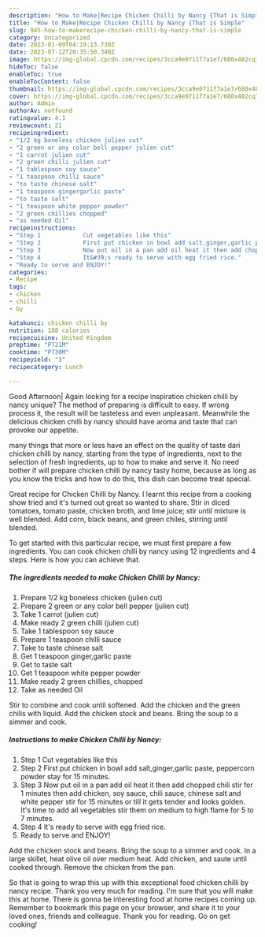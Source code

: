 ```yaml
---
description: "How to Make|Recipe Chicken Chilli by Nancy {That is Simple"
title: "How to Make|Recipe Chicken Chilli by Nancy {That is Simple"
slug: 945-how-to-makerecipe-chicken-chilli-by-nancy-that-is-simple
category: Uncategorized
date: 2023-01-09T04:19:13.730Z
date: 2023-07-12T20:35:50.340Z
image: https://img-global.cpcdn.com/recipes/3cca9e0711f7a1e7/680x482cq70/chicken-chilli-by-nancy-recipe-main-photo.jpg
hideToc: false
enableToc: true
enableTocContent: false
thumbnail: https://img-global.cpcdn.com/recipes/3cca9e0711f7a1e7/680x482cq70/chicken-chilli-by-nancy-recipe-main-photo.jpg
cover: https://img-global.cpcdn.com/recipes/3cca9e0711f7a1e7/680x482cq70/chicken-chilli-by-nancy-recipe-main-photo.jpg
author: Admin
authorAv: notfound
ratingvalue: 4.1
reviewcount: 21
recipeingredient:
- "1/2 kg boneless chicken julien cut"
- "2 green or any color bell pepper julien cut"
- "1 carrot julien cut"
- "2 green chilli julien cut"
- "1 tablespoon soy sauce"
- "1 teaspoon chilli sauce"
- "to taste chinese salt"
- "1 teaspoon gingergarlic paste"
- "to taste salt"
- "1 teaspoon white pepper powder"
- "2 green chillies chopped"
- "as needed Oil"
recipeinstructions:
- "Step 1            Cut vegetables like this"
- "Step 2            First put chicken in bowl add salt,ginger,garlic paste, peppercorn powder stay for 15 minutes."
- "Step 3            Now put oil in a pan add oil heat it then add chopped chili stir for 1 minutes then add chicken, soy sauce, chili sauce, chinese salt and white pepper stir for 15 minutes or till it gets tender and looks golden. It&#39;s time to add all vegetables stir them on medium to high flame  for 5 to 7 minutes."
- "Step 4            It&#39;s ready to serve with egg fried rice."
- "Ready to serve and ENJOY!"
categories:
- Recipe
tags:
- chicken
- chilli
- by

katakunci: chicken chilli by 
nutrition: 188 calories
recipecuisine: United Kingdom
preptime: "PT21M"
cooktime: "PT30M"
recipeyield: "3"
recipecategory: Lunch

---
```



Good Afternoon| Again looking for a recipe inspiration chicken chilli by nancy unique? The method of preparing is difficult to easy. If wrong process it, the result will be tasteless and even unpleasant. Meanwhile the delicious chicken chilli by nancy should have aroma and taste that can provoke our appetite.






many things that more or less have an effect on the quality of taste dari chicken chilli by nancy, starting from the type of ingredients, next to the selection of fresh ingredients, up to how to make and serve it. No need bother if will prepare chicken chilli by nancy tasty home, because as long as you know the tricks and how to do this, this dish can become treat  special.


Great recipe for Chicken Chilli by Nancy. I learnt this recipe from a cooking show tried and it&#39;s turned out great so wanted to share. Stir in diced tomatoes, tomato paste, chicken broth, and lime juice; stir until mixture is well blended. Add corn, black beans, and green chiles, stirring until blended.


To get started with this particular recipe, we must first prepare a few ingredients. You can cook chicken chilli by nancy using 12 ingredients and 4 steps. Here is how you can achieve that.

<!--inarticleads1-->

##### The ingredients needed to make Chicken Chilli by Nancy:

1. Prepare 1/2 kg boneless chicken (julien cut)
1. Prepare 2 green or any color bell pepper (julien cut)
1. Take 1 carrot (julien cut)
1. Make ready 2 green chilli (julien cut)
1. Take 1 tablespoon soy sauce
1. Prepare 1 teaspoon chilli sauce
1. Take to taste chinese salt
1. Get 1 teaspoon ginger,garlic paste
1. Get to taste salt
1. Get 1 teaspoon white pepper powder
1. Make ready 2 green chillies, chopped
1. Take as needed Oil


Stir to combine and cook until softened. Add the chicken and the green chilis with liquid. Add the chicken stock and beans. Bring the soup to a simmer and cook. 

<!--inarticleads2-->

##### Instructions to make Chicken Chilli by Nancy:

1. Step 1            Cut vegetables like this
1. Step 2            First put chicken in bowl add salt,ginger,garlic paste, peppercorn powder stay for 15 minutes.
1. Step 3            Now put oil in a pan add oil heat it then add chopped chili stir for 1 minutes then add chicken, soy sauce, chili sauce, chinese salt and white pepper stir for 15 minutes or till it gets tender and looks golden. It&#39;s time to add all vegetables stir them on medium to high flame  for 5 to 7 minutes.
1. Step 4            It&#39;s ready to serve with egg fried rice.
1. Ready to serve and ENJOY!

Add the chicken stock and beans. Bring the soup to a simmer and cook. In a large skillet, heat olive oil over medium heat. Add chicken, and saute until cooked through. Remove the chicken from the pan. 

So that is going to wrap this up with this exceptional food chicken chilli by nancy recipe. Thank you very much for reading. I'm sure that you will make this at home. There is gonna be interesting food at home recipes coming up. Remember to bookmark this page on your browser, and share it to your loved ones, friends and colleague. Thank you for reading. Go on get cooking!
